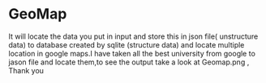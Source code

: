 # GeoMap
It will locate the data you put in input and store this in json file( unstructure data) to database created by sqlite (structure data) and locate multiple location in google maps.I have taken all the best university from google to jason file and locate them,to see the output take a look at Geomap.png , Thank you
